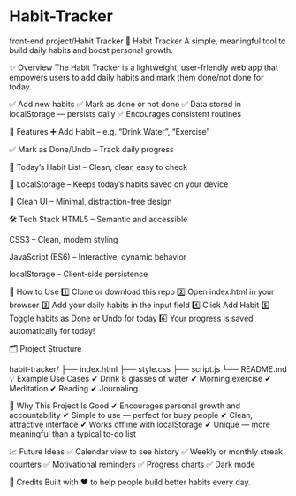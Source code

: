 # Habit-Tracker
front-end project/Habit Tracker
🌿 Habit Tracker
A simple, meaningful tool to build daily habits and boost personal growth.

✨ Overview
The Habit Tracker is a lightweight, user-friendly web app that empowers users to add daily habits and mark them done/not done for today.

✅ Add new habits
✅ Mark as done or not done
✅ Data stored in localStorage — persists daily
✅ Encourages consistent routines

🌟 Features
➕ Add Habit – e.g. “Drink Water”, “Exercise”

✅ Mark as Done/Undo – Track daily progress

📜 Today’s Habit List – Clean, clear, easy to check

💾 LocalStorage – Keeps today’s habits saved on your device

🎨 Clean UI – Minimal, distraction-free design



🛠️ Tech Stack
HTML5 – Semantic and accessible

CSS3 – Clean, modern styling

JavaScript (ES6) – Interactive, dynamic behavior

localStorage – Client-side persistence

🚀 How to Use
1️⃣ Clone or download this repo
2️⃣ Open index.html in your browser
3️⃣ Add your daily habits in the input field
4️⃣ Click Add Habit
5️⃣ Toggle habits as Done or Undo for today
6️⃣ Your progress is saved automatically for today!

🗂️ Project Structure

habit-tracker/
  ├── index.html
  ├── style.css
  ├── script.js
  └── README.md
💡 Example Use Cases
✔ Drink 8 glasses of water
✔ Morning exercise
✔ Meditation
✔ Reading
✔ Journaling

🤝 Why This Project Is Good
✔ Encourages personal growth and accountability
✔ Simple to use — perfect for busy people
✔ Clean, attractive interface
✔ Works offline with localStorage
✔ Unique — more meaningful than a typical to-do list


📈 Future Ideas
✅ Calendar view to see history
✅ Weekly or monthly streak counters
✅ Motivational reminders
✅ Progress charts
✅ Dark mode



🙏 Credits
Built with ❤️ to help people build better habits every day.

